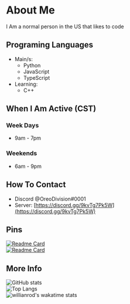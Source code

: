 # About Me
I Am a normal person in the US that likes to code

## Programing Languages
* Main/s:
  * Python
  * JavaScript
   * TypeScript
* Learning:
  * C++

## When I Am Active (CST)

### Week Days
* 9am - 7pm

### Weekends
* 6am - 9pm

## How To Contact
* Discord @OreoDivision#0001
* Server: [https://discord.gg/9kvTg7Pk5W](https://discord.gg/9kvTg7Pk5W)

## Pins
[![Readme Card](https://github-readme-stats.vercel.app/api/pin/?username=OreoDivision&repo=wyvern&theme=dark&show_owner=true)](https://github.com/OreoDivision/wyvern)
<br>
[![Readme Card](https://github-readme-stats.vercel.app/api/pin/?username=OreoDivision&repo=python-bot-template&theme=dark&show_owner=true)](https://github.com/OreoDivision/python-bot-template)

## More Info
![GitHub stats](https://github-readme-stats.vercel.app/api?username=OreoDivision&show_icons=true&theme=dark)
<br>
![Top Langs](https://github-readme-stats.vercel.app/api/top-langs/?username=OreoDivision&theme=dark&hide=EJS,Shell)
<br>
![willianrod's wakatime stats](https://github-readme-stats.vercel.app/api/wakatime?username=OreoDivision&theme=dark)
